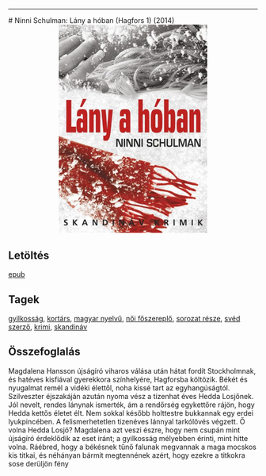 <hr/>
# <a name="id_682">Ninni Schulman: Lány a hóban (Hagfors 1) (2014)</a>
<center><img src="https://github.com/BercziSandor/calibre_lib/raw/main/main/Ninni%20Schulman/Lany%20a%20hoban%20%28682%29/cover.jpg" alt="cover" width="300"/></center>

## Letöltés
[epub](https://github.com/BercziSandor/calibre_lib/raw/main/main/Ninni%20Schulman/Lany%20a%20hoban%20%28682%29/Lany%20a%20hoban%20-%20Ninni%20Schulman.epub)

## Tagek
[gyilkosság](https://github.com/berczisandor/calibre_lib/blob/main/main/_tags/gyilkoss%c3%a1g.md), [kortárs](https://github.com/berczisandor/calibre_lib/blob/main/main/_tags/kort%c3%a1rs.md), [magyar nyelvű](https://github.com/berczisandor/calibre_lib/blob/main/main/_tags/magyar%20nyelv%c5%b1.md), [női főszereplő](https://github.com/berczisandor/calibre_lib/blob/main/main/_tags/n%c5%91i%20f%c5%91szerepl%c5%91.md), [sorozat része](https://github.com/berczisandor/calibre_lib/blob/main/main/_tags/sorozat%20r%c3%a9sze.md), [svéd szerző](https://github.com/berczisandor/calibre_lib/blob/main/main/_tags/sv%c3%a9d%20szerz%c5%91.md), [krimi](https://github.com/berczisandor/calibre_lib/blob/main/main/_tags/krimi.md), [skandináv](https://github.com/berczisandor/calibre_lib/blob/main/main/_tags/skandin%c3%a1v.md)

## Összefoglalás
<div>
<p>Magdalena Hansson újságíró viharos válása után hátat fordít Stockholmnak, és hatéves kisfiával gyerekkora színhelyére, Hagforsba költözik. Békét és nyugalmat remél a vidéki élettől, noha kissé tart az egyhangúságtól. Szilveszter éjszakáján azután nyoma vész a tizenhat éves Hedda Losjőnek. Jól nevelt, rendes lánynak ismerték, ám a rendőrség egykettőre rájön, hogy Hedda kettős életet élt. Nem sokkal később holttestre bukkannak egy erdei lyukpincében. A felismerhetetlen tizenéves lánnyal tarkólövés végzett. Ő volna Hedda Losjö? Magdalena azt veszi észre, hogy nem csupán mint újságíró érdeklődik az eset iránt; a gyilkosság mélyebben érinti, mint hitte volna. Ráébred, hogy a békésnek tűnő falunak megvannak a maga mocskos kis titkai, és néhányan bármit megtennének azért, hogy ezekre a titkokra sose derüljön fény</p></div>


